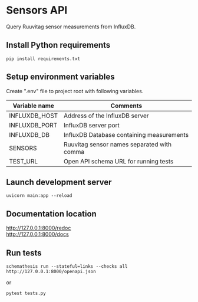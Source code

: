 # Sensors API
Query Ruuvitag sensor measurements from InfluxDB.

## Install Python requirements
`pip install requirements.txt`

## Setup environment variables
Create ".env" file to project root with following variables.

Variable name | Comments
--- | --- |
INFLUXDB_HOST | Address of the InfluxDB server
INFLUXDB_PORT | InfluxDB server port
INFLUXDB_DB | InfluxDB Database containing measurements
SENSORS | Ruuvitag sensor names separated with comma
TEST_URL | Open API schema URL for running tests
## Launch development server
`uvicorn main:app --reload`

## Documentation location
http://127.0.0.1:8000/redoc  
http://127.0.0.1:8000/docs

## Run tests
`schemathesis run --stateful=links --checks all http://127.0.0.1:8000/openapi.json`

or

`pytest tests.py`
